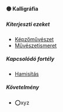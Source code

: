 #### 🟡 Kalligráfia

##### Kiterjeszti ezeket

- [Képzőművészet](../kepzettsegek.muveszeti/kepzomuveszet.md)
- [Művészetismeret](../kepzettsegek.muveszeti/muveszetismeret.md)

##### Kapcsolódó fortély

- [Hamisítás](../fortelyok.altalanos/hamisitas.md)

##### Követelmény
- ⭕xyz
